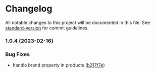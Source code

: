 # Changelog

All notable changes to this project will be documented in this file. See [standard-version](https://github.com/conventional-changelog/standard-version) for commit guidelines.

### 1.0.4 (2023-02-16)


### Bug Fixes

* handle brand property in products ([b217f7e](https://github.com/rudderlabs/rudder-integration-clevertap-ios/commit/b217f7e7503a5c257a98c33b5231a435ec901671))
